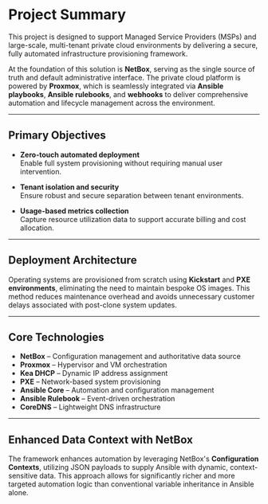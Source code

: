 # Project Summary

This project is designed to support Managed Service Providers (MSPs) and large-scale, multi-tenant private cloud environments by delivering a secure, fully automated infrastructure provisioning framework.

At the foundation of this solution is **NetBox**, serving as the single source of truth and default administrative interface. The private cloud platform is powered by **Proxmox**, which is seamlessly integrated via **Ansible playbooks**, **Ansible rulebooks**, and **webhooks** to deliver comprehensive automation and lifecycle management across the environment.

---

## Primary Objectives

- **Zero-touch automated deployment**  
  Enable full system provisioning without requiring manual user intervention.

- **Tenant isolation and security**  
  Ensure robust and secure separation between tenant environments.

- **Usage-based metrics collection**  
  Capture resource utilization data to support accurate billing and cost allocation.

---

## Deployment Architecture

Operating systems are provisioned from scratch using **Kickstart** and **PXE environments**, eliminating the need to maintain bespoke OS images. This method reduces maintenance overhead and avoids unnecessary customer delays associated with post-clone system updates.

---

## Core Technologies

- **NetBox** – Configuration management and authoritative data source  
- **Proxmox** – Hypervisor and VM orchestration  
- **Kea DHCP** – Dynamic IP address assignment  
- **PXE** – Network-based system provisioning  
- **Ansible Core** – Automation and configuration management  
- **Ansible Rulebook** – Event-driven orchestration  
- **CoreDNS** – Lightweight DNS infrastructure

---

## Enhanced Data Context with NetBox

The framework enhances automation by leveraging NetBox's **Configuration Contexts**, utilizing JSON payloads to supply Ansible with dynamic, context-sensitive data. This approach allows for significantly richer and more targeted automation logic than conventional variable inheritance in Ansible alone.

